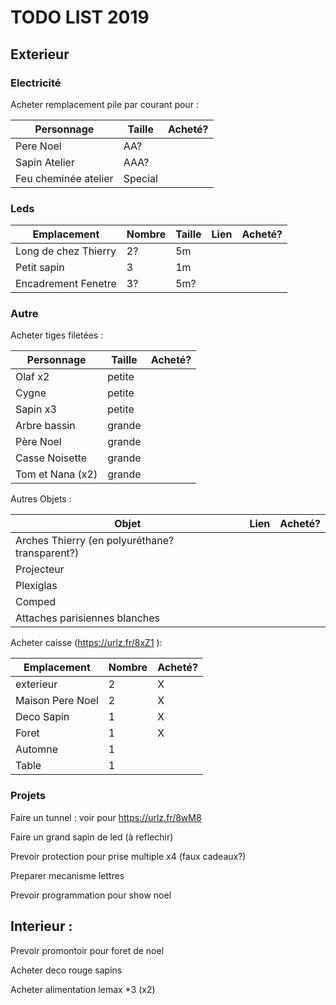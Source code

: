# TODO LIST 2019

## Exterieur 

### Electricité 
Acheter remplacement pile par courant pour :

| Personnage  | Taille | Acheté? |
| ------------- | ------------- | ------------- |
| Pere Noel  | AA?  | |
| Sapin Atelier   | AAA?  | |
| Feu cheminée atelier  | Special  | |


### Leds

| Emplacement  | Nombre | Taille | Lien | Acheté? |
| ------------- | ------------- | ------------- | ------------- | ------------- |
| Long de chez Thierry | 2? | 5m | | |
| Petit sapin | 3 | 1m | | |
| Encadrement Fenetre | 3? | 5m? | | |

### Autre 
Acheter tiges filetées :

| Personnage  | Taille | Acheté? |
| ------------- | ------------- | ------------- |
| Olaf x2  | petite  | |
| Cygne   | petite  | |
| Sapin x3  | petite  | |
| Arbre bassin  | grande  | |
| Père Noel  | grande  | |
| Casse Noisette  | grande  | |
| Tom et Nana (x2)  | grande  | |

Autres Objets :

| Objet  | Lien | Acheté? |
| ------------- | ------------- | ------------- |
| Arches Thierry (en polyuréthane? transparent?) | | |
| Projecteur | | |
| Plexiglas | | |
| Comped | | |
| Attaches parisiennes blanches | | |



Acheter caisse (https://urlz.fr/8xZ1  ):

| Emplacement  | Nombre |  Acheté? |
| ------------- | ------------- | ------------- |
| exterieur | 2 |X|
|Maison Pere Noel | 2 |X|
| Deco Sapin | 1 |X|
| Foret | 1 |X|
| Automne | 1 ||
| Table | 1 ||




### Projets
Faire un tunnel : voir pour https://urlz.fr/8wM8

Faire un grand sapin de led (à reflechir)

Prevoir protection pour prise multiple x4 (faux cadeaux?)

Preparer mecanisme lettres

Prevoir programmation pour show noel


## Interieur :
Prevoir promontoir pour foret de noel

Acheter deco rouge sapins

Acheter alimentation lemax *3 (x2) 

